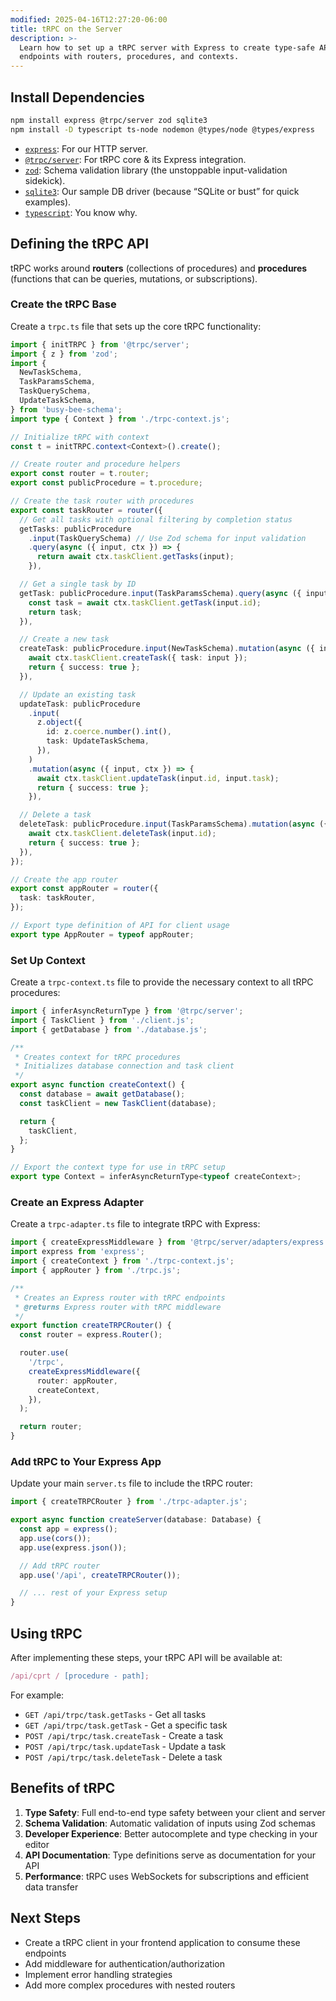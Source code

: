 ```yaml
---
modified: 2025-04-16T12:27:20-06:00
title: tRPC on the Server
description: >-
  Learn how to set up a tRPC server with Express to create type-safe API
  endpoints with routers, procedures, and contexts.
---
```


## Install Dependencies

```bash
npm install express @trpc/server zod sqlite3
npm install -D typescript ts-node nodemon @types/node @types/express
```

- [`express`](https://npm.im/express): For our HTTP server.
- [`@trpc/server`](https://npm.im/@trpc/server): For tRPC core & its Express integration.
- [`zod`](https://npm.im/zod): Schema validation library (the unstoppable input-validation sidekick).
- [`sqlite3`](https://npm.im/sqlite3): Our sample DB driver (because “SQLite or bust” for quick examples).
- [`typescript`](https://npm.im/typescript): You know why.

## Defining the tRPC API

tRPC works around **routers** (collections of procedures) and **procedures** (functions that can be queries, mutations, or subscriptions).

### Create the tRPC Base

Create a `trpc.ts` file that sets up the core tRPC functionality:

```typescript
import { initTRPC } from '@trpc/server';
import { z } from 'zod';
import {
  NewTaskSchema,
  TaskParamsSchema,
  TaskQuerySchema,
  UpdateTaskSchema,
} from 'busy-bee-schema';
import type { Context } from './trpc-context.js';

// Initialize tRPC with context
const t = initTRPC.context<Context>().create();

// Create router and procedure helpers
export const router = t.router;
export const publicProcedure = t.procedure;

// Create the task router with procedures
export const taskRouter = router({
  // Get all tasks with optional filtering by completion status
  getTasks: publicProcedure
    .input(TaskQuerySchema) // Use Zod schema for input validation
    .query(async ({ input, ctx }) => {
      return await ctx.taskClient.getTasks(input);
    }),

  // Get a single task by ID
  getTask: publicProcedure.input(TaskParamsSchema).query(async ({ input, ctx }) => {
    const task = await ctx.taskClient.getTask(input.id);
    return task;
  }),

  // Create a new task
  createTask: publicProcedure.input(NewTaskSchema).mutation(async ({ input, ctx }) => {
    await ctx.taskClient.createTask({ task: input });
    return { success: true };
  }),

  // Update an existing task
  updateTask: publicProcedure
    .input(
      z.object({
        id: z.coerce.number().int(),
        task: UpdateTaskSchema,
      }),
    )
    .mutation(async ({ input, ctx }) => {
      await ctx.taskClient.updateTask(input.id, input.task);
      return { success: true };
    }),

  // Delete a task
  deleteTask: publicProcedure.input(TaskParamsSchema).mutation(async ({ input, ctx }) => {
    await ctx.taskClient.deleteTask(input.id);
    return { success: true };
  }),
});

// Create the app router
export const appRouter = router({
  task: taskRouter,
});

// Export type definition of API for client usage
export type AppRouter = typeof appRouter;
```

### Set Up Context

Create a `trpc-context.ts` file to provide the necessary context to all tRPC procedures:

```typescript
import { inferAsyncReturnType } from '@trpc/server';
import { TaskClient } from './client.js';
import { getDatabase } from './database.js';

/**
 * Creates context for tRPC procedures
 * Initializes database connection and task client
 */
export async function createContext() {
  const database = await getDatabase();
  const taskClient = new TaskClient(database);

  return {
    taskClient,
  };
}

// Export the context type for use in tRPC setup
export type Context = inferAsyncReturnType<typeof createContext>;
```

### Create an Express Adapter

Create a `trpc-adapter.ts` file to integrate tRPC with Express:

```typescript
import { createExpressMiddleware } from '@trpc/server/adapters/express';
import express from 'express';
import { createContext } from './trpc-context.js';
import { appRouter } from './trpc.js';

/**
 * Creates an Express router with tRPC endpoints
 * @returns Express router with tRPC middleware
 */
export function createTRPCRouter() {
  const router = express.Router();

  router.use(
    '/trpc',
    createExpressMiddleware({
      router: appRouter,
      createContext,
    }),
  );

  return router;
}
```

### Add tRPC to Your Express App

Update your main `server.ts` file to include the tRPC router:

```typescript
import { createTRPCRouter } from './trpc-adapter.js';

export async function createServer(database: Database) {
  const app = express();
  app.use(cors());
  app.use(express.json());

  // Add tRPC router
  app.use('/api', createTRPCRouter());

  // ... rest of your Express setup
}
```

## Using tRPC

After implementing these steps, your tRPC API will be available at:

```ts
/api/cprt / [procedure - path];
```

For example:

- `GET /api/trpc/task.getTasks` - Get all tasks
- `GET /api/trpc/task.getTask` - Get a specific task
- `POST /api/trpc/task.createTask` - Create a task
- `POST /api/trpc/task.updateTask` - Update a task
- `POST /api/trpc/task.deleteTask` - Delete a task

## Benefits of tRPC

1. **Type Safety**: Full end-to-end type safety between your client and server
2. **Schema Validation**: Automatic validation of inputs using Zod schemas
3. **Developer Experience**: Better autocomplete and type checking in your editor
4. **API Documentation**: Type definitions serve as documentation for your API
5. **Performance**: tRPC uses WebSockets for subscriptions and efficient data transfer

## Next Steps

- Create a tRPC client in your frontend application to consume these endpoints
- Add middleware for authentication/authorization
- Implement error handling strategies
- Add more complex procedures with nested routers

